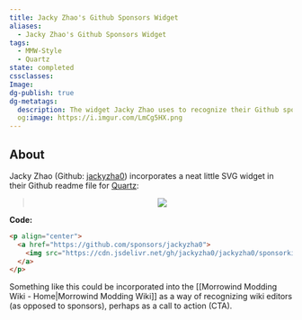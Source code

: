 ```yaml
---
title: Jacky Zhao's Github Sponsors Widget
aliases:
  - Jacky Zhao's Github Sponsors Widget
tags:
  - MMW-Style
  - Quartz
state: completed
cssclasses: 
Image: 
dg-publish: true
dg-metatags:
  description: The widget Jacky Zhao uses to recognize their Github sponsors
  og:image: https://i.imgur.com/LmCg5HX.png
---
```


## About

Jacky Zhao (Github: [jackyzha0](https://github.com/jackyzha0)) incorporates a neat little SVG widget in their Github readme file for [Quartz](https://github.com/jackyzha0/quartz):

> <p align="center">
>  <a href="https://github.com/sponsors/jackyzha0">
>    <img src="https://cdn.jsdelivr.net/gh/jackyzha0/jackyzha0/sponsorkit/sponsors.svg" />
>  </a>
> </p>

**Code:**

```html
<p align="center">
  <a href="https://github.com/sponsors/jackyzha0">
    <img src="https://cdn.jsdelivr.net/gh/jackyzha0/jackyzha0/sponsorkit/sponsors.svg" />
  </a>
</p>
```

Something like this could be incorporated into the [[Morrowind Modding Wiki - Home|Morrowind Modding Wiki]] as a way of recognizing wiki editors (as opposed to sponsors), perhaps as a call to action (CTA).